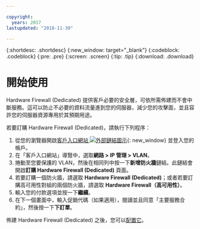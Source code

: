 ```yaml
---

copyright:
  years: 2017
lastupdated: "2018-11-30"

---
```


{:shortdesc: .shortdesc}
{:new_window: target="_blank"}
{:codeblock: .codeblock}
{:pre: .pre}
{:screen: .screen}
{:tip: .tip}
{:download: .download}

# 開始使用
Hardware Firewall (Dedicated) 提供客戶必要的安全層，可依所需佈建而不會中斷服務。這可以防止不必要的資料流量進到您的伺服器，減少您的攻擊面，並且容許您的伺服器資源專用於其預期用途。  

若要訂購 Hardware Firewall (Dedicated)，請執行下列程序：

1. 從您的瀏覽器開啟[客戶入口網站 ![外部鏈結圖示](../../icons/launch-glyph.svg "外部鏈結圖示")](https://control.softlayer.com/){: new_window} 並登入您的帳戶。
2. 在「客戶入口網站」導覽中，選取**網路 > IP 管理 > VLAN**。
3. 捲動至您要保護的 VLAN，然後在相同列中按一下**新增防火牆**鏈結。此鏈結會開啟**訂購 Hardware Firewall (Dedicated)** 頁面。
4. 若要訂購一個防火牆，請選取 **Hardware Firewall (Dedicated)**；或者若要訂購高可用性對組的兩個防火牆，請選取 **Hardware Firewall（高可用性）**。
5. 輸入您的付款選項並按一下**繼續**。
6. 在下一個畫面中，輸入促銷代碼（如果適用），閱讀並且同意「主要服務合約」，然後按一下**下訂單**。 

佈建 Hardware Firewall (Dedicated) 之後，您可以[配置它](editing-rules.html)。
